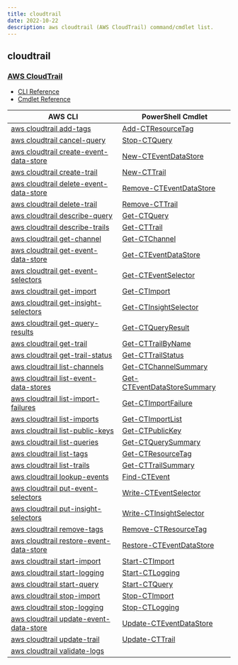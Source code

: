 ```yaml
---
title: cloudtrail
date: 2022-10-22
description: aws cloudtrail (AWS CloudTrail) command/cmdlet list.
---
```


## cloudtrail

### [AWS CloudTrail](https://aws.amazon.com/cloudtrail/)

* [CLI Reference](https://docs.aws.amazon.com/cli/latest/reference/cloudtrail/index.html)
* [Cmdlet Reference](https://docs.aws.amazon.com/powershell/latest/reference/items/AWS_CloudTrail_cmdlets.html)

|AWS CLI|PowerShell Cmdlet|
|----|----|
|[aws cloudtrail add-tags](https://docs.aws.amazon.com/cli/latest/reference/cloudtrail/add-tags.html)|[Add-CTResourceTag](https://docs.aws.amazon.com/powershell/latest/reference/items/Add-CTResourceTag.html)|
|[aws cloudtrail cancel-query](https://docs.aws.amazon.com/cli/latest/reference/cloudtrail/cancel-query.html)|[Stop-CTQuery](https://docs.aws.amazon.com/powershell/latest/reference/items/Stop-CTQuery.html)|
|[aws cloudtrail create-event-data-store](https://docs.aws.amazon.com/cli/latest/reference/cloudtrail/create-event-data-store.html)|[New-CTEventDataStore](https://docs.aws.amazon.com/powershell/latest/reference/items/New-CTEventDataStore.html)|
|[aws cloudtrail create-trail](https://docs.aws.amazon.com/cli/latest/reference/cloudtrail/create-trail.html)|[New-CTTrail](https://docs.aws.amazon.com/powershell/latest/reference/items/New-CTTrail.html)|
|[aws cloudtrail delete-event-data-store](https://docs.aws.amazon.com/cli/latest/reference/cloudtrail/delete-event-data-store.html)|[Remove-CTEventDataStore](https://docs.aws.amazon.com/powershell/latest/reference/items/Remove-CTEventDataStore.html)|
|[aws cloudtrail delete-trail](https://docs.aws.amazon.com/cli/latest/reference/cloudtrail/delete-trail.html)|[Remove-CTTrail](https://docs.aws.amazon.com/powershell/latest/reference/items/Remove-CTTrail.html)|
|[aws cloudtrail describe-query](https://docs.aws.amazon.com/cli/latest/reference/cloudtrail/describe-query.html)|[Get-CTQuery](https://docs.aws.amazon.com/powershell/latest/reference/items/Get-CTQuery.html)|
|[aws cloudtrail describe-trails](https://docs.aws.amazon.com/cli/latest/reference/cloudtrail/describe-trails.html)|[Get-CTTrail](https://docs.aws.amazon.com/powershell/latest/reference/items/Get-CTTrail.html)|
|[aws cloudtrail get-channel](https://docs.aws.amazon.com/cli/latest/reference/cloudtrail/get-channel.html)|[Get-CTChannel](https://docs.aws.amazon.com/powershell/latest/reference/items/Get-CTChannel.html)|
|[aws cloudtrail get-event-data-store](https://docs.aws.amazon.com/cli/latest/reference/cloudtrail/get-event-data-store.html)|[Get-CTEventDataStore](https://docs.aws.amazon.com/powershell/latest/reference/items/Get-CTEventDataStore.html)|
|[aws cloudtrail get-event-selectors](https://docs.aws.amazon.com/cli/latest/reference/cloudtrail/get-event-selectors.html)|[Get-CTEventSelector](https://docs.aws.amazon.com/powershell/latest/reference/items/Get-CTEventSelector.html)|
|[aws cloudtrail get-import](https://docs.aws.amazon.com/cli/latest/reference/cloudtrail/get-import.html)|[Get-CTImport](https://docs.aws.amazon.com/powershell/latest/reference/items/Get-CTImport.html)|
|[aws cloudtrail get-insight-selectors](https://docs.aws.amazon.com/cli/latest/reference/cloudtrail/get-insight-selectors.html)|[Get-CTInsightSelector](https://docs.aws.amazon.com/powershell/latest/reference/items/Get-CTInsightSelector.html)|
|[aws cloudtrail get-query-results](https://docs.aws.amazon.com/cli/latest/reference/cloudtrail/get-query-results.html)|[Get-CTQueryResult](https://docs.aws.amazon.com/powershell/latest/reference/items/Get-CTQueryResult.html)|
|[aws cloudtrail get-trail](https://docs.aws.amazon.com/cli/latest/reference/cloudtrail/get-trail.html)|[Get-CTTrailByName](https://docs.aws.amazon.com/powershell/latest/reference/items/Get-CTTrailByName.html)|
|[aws cloudtrail get-trail-status](https://docs.aws.amazon.com/cli/latest/reference/cloudtrail/get-trail-status.html)|[Get-CTTrailStatus](https://docs.aws.amazon.com/powershell/latest/reference/items/Get-CTTrailStatus.html)|
|[aws cloudtrail list-channels](https://docs.aws.amazon.com/cli/latest/reference/cloudtrail/list-channels.html)|[Get-CTChannelSummary](https://docs.aws.amazon.com/powershell/latest/reference/items/Get-CTChannelSummary.html)|
|[aws cloudtrail list-event-data-stores](https://docs.aws.amazon.com/cli/latest/reference/cloudtrail/list-event-data-stores.html)|[Get-CTEventDataStoreSummary](https://docs.aws.amazon.com/powershell/latest/reference/items/Get-CTEventDataStoreSummary.html)|
|[aws cloudtrail list-import-failures](https://docs.aws.amazon.com/cli/latest/reference/cloudtrail/list-import-failures.html)|[Get-CTImportFailure](https://docs.aws.amazon.com/powershell/latest/reference/items/Get-CTImportFailure.html)|
|[aws cloudtrail list-imports](https://docs.aws.amazon.com/cli/latest/reference/cloudtrail/list-imports.html)|[Get-CTImportList](https://docs.aws.amazon.com/powershell/latest/reference/items/Get-CTImportList.html)|
|[aws cloudtrail list-public-keys](https://docs.aws.amazon.com/cli/latest/reference/cloudtrail/list-public-keys.html)|[Get-CTPublicKey](https://docs.aws.amazon.com/powershell/latest/reference/items/Get-CTPublicKey.html)|
|[aws cloudtrail list-queries](https://docs.aws.amazon.com/cli/latest/reference/cloudtrail/list-queries.html)|[Get-CTQuerySummary](https://docs.aws.amazon.com/powershell/latest/reference/items/Get-CTQuerySummary.html)|
|[aws cloudtrail list-tags](https://docs.aws.amazon.com/cli/latest/reference/cloudtrail/list-tags.html)|[Get-CTResourceTag](https://docs.aws.amazon.com/powershell/latest/reference/items/Get-CTResourceTag.html)|
|[aws cloudtrail list-trails](https://docs.aws.amazon.com/cli/latest/reference/cloudtrail/list-trails.html)|[Get-CTTrailSummary](https://docs.aws.amazon.com/powershell/latest/reference/items/Get-CTTrailSummary.html)|
|[aws cloudtrail lookup-events](https://docs.aws.amazon.com/cli/latest/reference/cloudtrail/lookup-events.html)|[Find-CTEvent](https://docs.aws.amazon.com/powershell/latest/reference/items/Find-CTEvent.html)|
|[aws cloudtrail put-event-selectors](https://docs.aws.amazon.com/cli/latest/reference/cloudtrail/put-event-selectors.html)|[Write-CTEventSelector](https://docs.aws.amazon.com/powershell/latest/reference/items/Write-CTEventSelector.html)|
|[aws cloudtrail put-insight-selectors](https://docs.aws.amazon.com/cli/latest/reference/cloudtrail/put-insight-selectors.html)|[Write-CTInsightSelector](https://docs.aws.amazon.com/powershell/latest/reference/items/Write-CTInsightSelector.html)|
|[aws cloudtrail remove-tags](https://docs.aws.amazon.com/cli/latest/reference/cloudtrail/remove-tags.html)|[Remove-CTResourceTag](https://docs.aws.amazon.com/powershell/latest/reference/items/Remove-CTResourceTag.html)|
|[aws cloudtrail restore-event-data-store](https://docs.aws.amazon.com/cli/latest/reference/cloudtrail/restore-event-data-store.html)|[Restore-CTEventDataStore](https://docs.aws.amazon.com/powershell/latest/reference/items/Restore-CTEventDataStore.html)|
|[aws cloudtrail start-import](https://docs.aws.amazon.com/cli/latest/reference/cloudtrail/start-import.html)|[Start-CTImport](https://docs.aws.amazon.com/powershell/latest/reference/items/Start-CTImport.html)|
|[aws cloudtrail start-logging](https://docs.aws.amazon.com/cli/latest/reference/cloudtrail/start-logging.html)|[Start-CTLogging](https://docs.aws.amazon.com/powershell/latest/reference/items/Start-CTLogging.html)|
|[aws cloudtrail start-query](https://docs.aws.amazon.com/cli/latest/reference/cloudtrail/start-query.html)|[Start-CTQuery](https://docs.aws.amazon.com/powershell/latest/reference/items/Start-CTQuery.html)|
|[aws cloudtrail stop-import](https://docs.aws.amazon.com/cli/latest/reference/cloudtrail/stop-import.html)|[Stop-CTImport](https://docs.aws.amazon.com/powershell/latest/reference/items/Stop-CTImport.html)|
|[aws cloudtrail stop-logging](https://docs.aws.amazon.com/cli/latest/reference/cloudtrail/stop-logging.html)|[Stop-CTLogging](https://docs.aws.amazon.com/powershell/latest/reference/items/Stop-CTLogging.html)|
|[aws cloudtrail update-event-data-store](https://docs.aws.amazon.com/cli/latest/reference/cloudtrail/update-event-data-store.html)|[Update-CTEventDataStore](https://docs.aws.amazon.com/powershell/latest/reference/items/Update-CTEventDataStore.html)|
|[aws cloudtrail update-trail](https://docs.aws.amazon.com/cli/latest/reference/cloudtrail/update-trail.html)|[Update-CTTrail](https://docs.aws.amazon.com/powershell/latest/reference/items/Update-CTTrail.html)|
|[aws cloudtrail validate-logs](https://docs.aws.amazon.com/cli/latest/reference/cloudtrail/validate-logs.html)||

